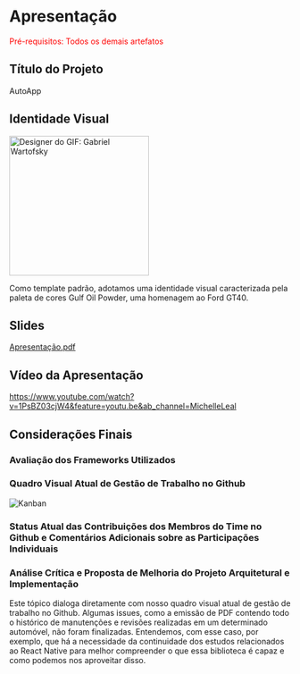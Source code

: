# Apresentação

<span style="color:red">Pré-requisitos: Todos os demais artefatos</span>

## Título do Projeto

AutoApp

## Identidade Visual

<img src="https://user-images.githubusercontent.com/81396458/205772030-c1ffe7a8-e84d-4f27-926b-bce3c89e55df.gif" width="250px" alt="Designer do GIF: Gabriel Wartofsky"/>

Como template padrão, adotamos uma identidade visual caracterizada pela paleta de cores Gulf Oil Powder, uma homenagem ao Ford GT40. 

## Slides
[Apresentação.pdf](https://github.com/ICEI-PUC-Minas-PMV-ADS/PMV-ADS-2022-2-E3-PROJ-MOV-T1-TIME1-AUTOAPP/files/10159251/Apresentacao.pdf)


## Vídeo da Apresentação

https://www.youtube.com/watch?v=1PsBZ03cjW4&feature=youtu.be&ab_channel=MichelleLeal

## Considerações Finais 
### Avaliação dos Frameworks Utilizados

### Quadro Visual Atual de Gestão de Trabalho no Github
![Kanban](https://user-images.githubusercontent.com/81396458/205773209-2107a6be-8428-4bea-a759-ccec6c319e9e.png)


### Status Atual das Contribuições dos Membros do Time no Github e Comentários Adicionais sobre as Participações Individuais

### Análise Crítica e Proposta de Melhoria do Projeto Arquitetural e Implementação

Este tópico dialoga diretamente com nosso quadro visual atual de gestão de trabalho no Github. Algumas issues, como a emissão de PDF contendo todo o histórico de manutenções e revisões realizadas em um determinado automóvel, não foram finalizadas. Entendemos, com esse caso, por exemplo, que há a necessidade da continuidade dos estudos relacionados ao React Native para melhor compreender o que essa biblioteca é capaz e como podemos nos aproveitar disso. 
